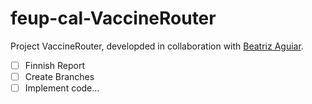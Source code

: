 # feup-cal-VaccineRouter


Project VaccineRouter, developded in collaboration with [Beatriz Aguiar](https://github.com/beatriz-ag).

- [ ] Finnish Report
- [ ] Create Branches
- [ ] Implement code...
